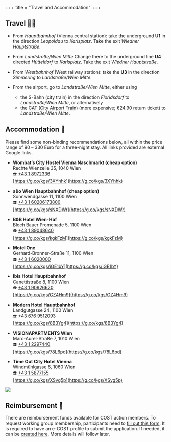 +++
title = "Travel and Accommodation"
+++

## Travel 🚆🛬

- From _Hauptbahnhof_ (Vienna central station): take the underground **U1**
 in the direction _Leopoldau_ to _Karlsplatz_. Take the exit
 _Wiedner Hauptstraße_.

- From _Landstraße/Wien Mitte_ Change there to the underground line
  **U4** directed _Hütteldorf_ to _Karlsplatz_. Take the exit _Wiedner
  Hauptstraße_.

- From _Westbahnhof_ (West railway station): take the **U3** in the
  direction _Simmering_ to _Landstraße/Wien Mitte_.

- From the airport, go to _Landstraße/Wien Mitte_, either using
  - the S-Bahn (city train) in the direction
    _Floridsdorf_ to _Landstraße/Wien Mitte_, or alternatively
  - the [CAT (City Airport
    Train)](https://www.cityairporttrain.com/en/home) (more expensive;
    €24.90 return ticket) to _Landstraße/Wien Mitte_.


## Accommodation 🏨

Please find some non-binding recommendations below, all within the
price range of 90 – 330 Euro for a three-night stay.  All links
provided are external Google links.

  - **Wombat’s City Hostel Vienna Naschmarkt (cheap option)**<br/>
    Rechte Wienzeile 35, 1040 Wien<br/>
    ☎️ [+43 1 8972336](tel:+43-1-8972336)<br/>
    [https://g.co/kgs/3XYhhk](https://g.co/kgs/3XYhhk)

  - **a&o Wien Hauptbahnhof (cheap option)**<br/>
    Sonnwendgasse 11, 1100 Wien<br/>
    ☎️ [+43 1 60206173800](tel:+43-1-60206173800)<br/>
    [https://g.co/kgs/sNXDWr](https://g.co/kgs/sNXDWr)

  - **B&B Hotel Wien-Hbf**<br/>
    Bloch Bauer Promenade 5, 1100 Wien<br/>
    ☎️ [+43 1 89048640](tel:+43-1-89048640)<br/>
    [https://g.co/kgs/kgkFzM](https://g.co/kgs/kgkFzM)

  - **Motel One**<br/>
    Gerhard-Bronner-Straße 11, 1100 Wien<br/>
    ☎️ [+43 1 6020000](tel:+43-1-6020000)<br/>
    [https://g.co/kgs/iGE1bY](https://g.co/kgs/iGE1bY)

  - **Ibis Hotel Hauptbahnhof**<br/>
    Canettistraße 8, 1100 Wien<br/>
    ☎️ [+43 1 90926620](tel:+43-1-90926620)<br/>
    [https://g.co/kgs/GZ4Hm9](https://g.co/kgs/GZ4Hm9)

  - **Modern Hotel Hauptbahnhof**<br/>
    Landgutgasse 24, 1100 Wien<br/>
    ☎️ [+43 676 9512093](tel:+43-6-6-9512093)<br/>
    [https://g.co/kgs/8B3Yg4](https://g.co/kgs/8B3Yg4)

  - **VISIONAPARTMENTS Wien**<br/>
    Marc-Aurel-Straße 7, 1010 Wien<br/>
    ☎️ [+43 1 2297440](tel:+43-1-2297440)<br/>
    [https://g.co/kgs/78L6pd](https://g.co/kgs/78L6pd)

  - **Time Out City Hotel Vienna**<br/>
    Windmühlgasse 6, 1060 Wien<br/>
    ☎️ [+43 1 5877155](tel:+43-1-5877155)<br/>
    [https://g.co/kgs/XSvg5p](https://g.co/kgs/XSvg5p)


<img src="/maps/hotels.png" />

## Reimbursement 💸

There are reimbursement funds available for COST action members. To
request working group membership, participants need to [fill out this
form](https://e-services.cost.eu/action/CA18222/working-groups/apply). It
is required to have an e-COST profile to submit the application. If
needed, it can be [created
here](https://e-services.cost.eu/user/registration/email). More
details will follow later.
